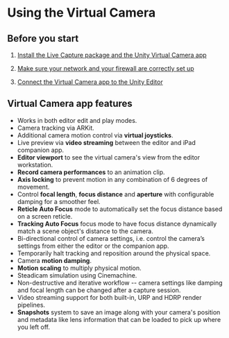 # Using the Virtual Camera

## Before you start

1. [Install the Live Capture package and the Unity Virtual Camera app](index.md#installation)

2. [Make sure your network and your firewall are correctly set up](setup-network.md)

3. [Connect the Virtual Camera app to the Unity Editor](setup-connecting.md)

## Virtual Camera app features

* Works in both editor edit and play modes.
* Camera tracking via ARKit.
* Additional camera motion control via **virtual joysticks**.
* Live preview via **video streaming** between the editor and iPad companion app.
* **Editor viewport** to see the virtual camera's view from the editor workstation.
* **Record camera performances** to an animation clip.
* **Axis locking** to prevent motion in any combination of 6 degrees of movement.
* Control **focal length**, **focus distance** and **aperture** with configurable damping for a smoother feel.
* **Reticle Auto Focus** mode to automatically set the focus distance based on a screen reticle.
* **Tracking Auto Focus** focus mode to have focus distance dynamically match a scene object's distance to the camera.
* Bi-directional control of camera settings, i.e. control the camera’s settings from either the editor or the companion app.
* Temporarily halt tracking and reposition around the physical space.
* Camera **motion damping**.
* **Motion scaling** to multiply physical motion.
* Steadicam simulation using Cinemachine.
* Non-destructive and iterative workflow -- camera settings like damping and focal length can be changed after a capture session.
* Video streaming support for both built-in, URP and HDRP render pipelines.
* **Snapshots** system to save an image along with your camera's position and metadata like lens information that can be loaded to pick up where you left off.

